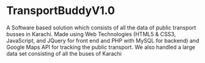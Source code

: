 # TransportBuddyV1.0
A Software based solution which consists of all the data of public transport busses in Karachi. Made using Web Technologies (HTML5 &amp; CSS3, JavaScript, and JQuery for front end and PHP with MySQL for backend) and Google Maps API for tracking the public transport. We also handled a large data set consisting of all the buses of Karachi
